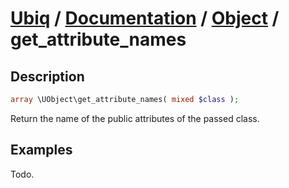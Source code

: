 [Ubiq](https://github.com/Pixel418/Ubiq#readme) / [Documentation](../index.md#readme) / [Object](../index.md#array) / get_attribute_names
======


Description
-------- 

```php
array \UObject\get_attribute_names( mixed $class );
```

Return the name of the public attributes of the passed class.



Examples
--------

Todo.